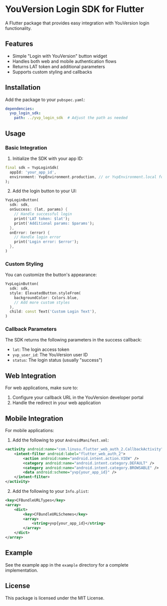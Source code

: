 # YouVersion Login SDK for Flutter

A Flutter package that provides easy integration with YouVersion login functionality.

## Features

- Simple "Login with YouVersion" button widget
- Handles both web and mobile authentication flows
- Returns LAT token and additional parameters
- Supports custom styling and callbacks

## Installation

Add the package to your `pubspec.yaml`:

```yaml
dependencies:
  yvp_login_sdk:
    path: ../yvp_login_sdk  # Adjust the path as needed
```

## Usage

### Basic Integration

1. Initialize the SDK with your app ID:

```dart
final sdk = YvpLoginSdk(
  appId: 'your_app_id',
  environment: YvpEnvironment.production, // or YvpEnvironment.local for development
);
```

2. Add the login button to your UI:

```dart
YvpLoginButton(
  sdk: sdk,
  onSuccess: (lat, params) {
    // Handle successful login
    print('LAT token: $lat');
    print('Additional params: $params');
  },
  onError: (error) {
    // Handle login error
    print('Login error: $error');
  },
)
```

### Custom Styling

You can customize the button's appearance:

```dart
YvpLoginButton(
  sdk: sdk,
  style: ElevatedButton.styleFrom(
    backgroundColor: Colors.blue,
    // Add more custom styles
  ),
  child: const Text('Custom Login Text'),
)
```

### Callback Parameters

The SDK returns the following parameters in the success callback:

- `lat`: The login access token
- `yvp_user_id`: The YouVersion user ID
- `status`: The login status (usually "success")

## Web Integration

For web applications, make sure to:

1. Configure your callback URL in the YouVersion developer portal
2. Handle the redirect in your web application

## Mobile Integration

For mobile applications:

1. Add the following to your `AndroidManifest.xml`:

```xml
<activity android:name="com.linusu.flutter_web_auth_2.CallbackActivity">
    <intent-filter android:label="flutter_web_auth_2">
        <action android:name="android.intent.action.VIEW" />
        <category android:name="android.intent.category.DEFAULT" />
        <category android:name="android.intent.category.BROWSABLE" />
        <data android:scheme="yvp{your_app_id}" />
    </intent-filter>
</activity>
```

2. Add the following to your `Info.plist`:

```xml
<key>CFBundleURLTypes</key>
<array>
    <dict>
        <key>CFBundleURLSchemes</key>
        <array>
            <string>yvp{your_app_id}</string>
        </array>
    </dict>
</array>
```

## Example

See the example app in the `example` directory for a complete implementation.

## License

This package is licensed under the MIT License. 